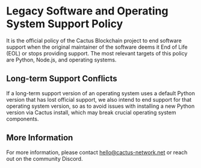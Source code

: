 # Legacy Software and Operating System Support Policy

It is the official policy of the Cactus Blockchain project to end software support when the original maintainer of the software deems it End of Life (EOL) or stops providing support. The most relevant targets of this policy are Python, Node.js, and operating systems.

## Long-term Support Conflicts

If a long-term support version of an operating system uses a default Python version that has lost official support, we also intend to end support for that operating system version, so as to avoid issues with installing a new Python version via Cactus install, which may break crucial operating system components.

## More Information

For more information, please contact hello@cactus-network.net or reach out on the community Discord.
